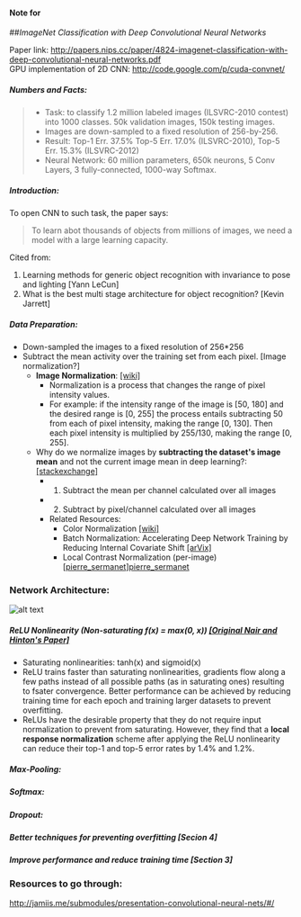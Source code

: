 #### Note for
##*ImageNet Classification with Deep Convolutional Neural Networks*

Paper link: http://papers.nips.cc/paper/4824-imagenet-classification-with-deep-convolutional-neural-networks.pdf   
GPU implementation of 2D CNN: http://code.google.com/p/cuda-convnet/

##### Numbers and Facts:
> - Task: to classify 1.2 million labeled images (ILSVRC-2010 contest) into 1000 classes. 50k validation images, 150k testing images.
> - Images are down-sampled to a fixed resolution of 256-by-256.
> - Result: Top-1 Err. 37.5% Top-5 Err. 17.0% (ILSVRC-2010), Top-5 Err. 15.3% (ILSVRC-2012)
> - Neural Network: 60 million parameters, 650k neurons, 5 Conv Layers, 3 fully-connected, 1000-way Softmax.

##### Introduction:
To open CNN to such task, the paper says:
> To learn abot thousands of objects from millions of images, we need a model with a large learning capacity.    

Cited from:    
1. Learning methods for generic object recognition with invariance to pose and lighting [Yann LeCun]    
2. What is the best multi stage architecture for object recognition? [Kevin Jarrett]

##### Data Preparation:
- Down-sampled the images to a fixed resolution of 256*256
- Subtract the mean activity over the training set from each pixel. [Image normalization?]
	+ **Image Normalization**: [[wiki]][normalization_wiki]
		* Normalization is a process that changes the range of pixel intensity values.
		* For example: if the intensity range of the image is [50, 180] and the desired range is [0, 255] the process entails subtracting 50 from each of pixel intensity, making the range [0, 130]. Then each pixel intensity is multiplied by 255/130, making the range [0, 255].
	+ Why do we normalize images by **subtracting the dataset's image mean** and not the current image mean in deep learning?: [[stackexchange]][normalize_image_stackexchange] 
		* 1. Subtract the mean per channel calculated over all images
		* 2. Subtract by pixel/channel calculated over all images
		* Related Resources:
			- Color Normalization [[wiki]][color_normalization_wiki]
			- Batch Normalization: Accelerating Deep Network Training by Reducing Internal Covariate Shift [[arVix]][batch_normal]
			- Local Contrast Normalization (per-image) [[pierre_sermanet]][pierre_sermanet]

### Network Architecture:
![alt text](http://www.nallatech.com/wp-content/uploads/CNN-Figure-02.png)

##### ReLU Nonlinearity (Non-saturating *f(x) = max(0, x)*) [[Original Nair and Hinton's Paper]][relu_paper]
- Saturating nonlinearities: tanh(x) and sigmoid(x) 
- ReLU trains faster than saturating nonlinearities, gradients flow along a few paths instead of all possible paths (as in saturating ones) resulting to fsater convergence. Better performance can be achieved by reducing training time for each epoch and training larger datasets to prevent overfitting. 
- ReLUs have the desirable property that they do not require input normalization to prevent from saturating. However, they find that a **local response normalization** scheme after applying the ReLU nonlinearity can reduce their top-1 and top-5 error rates by 1.4% and 1.2%.



##### Max-Pooling:

##### Softmax:

##### Dropout:

##### Better techniques for preventing overfitting [Secion 4]

##### Improve performance and reduce training time [Section 3]


### Resources to go through:
http://jamiis.me/submodules/presentation-convolutional-neural-nets/#/



[normalization_wiki]: https://en.wikipedia.org/wiki/Normalization_(image_processing)
[normalize_image_stackexchange]: http://stats.stackexchange.com/questions/211436/why-do-we-normalize-images-by-subtracting-the-datasets-image-mean-and-not-the-c
[color_normalization_wiki]: https://en.wikipedia.org/wiki/Color_normalization
[batch_normal]: https://arxiv.org/abs/1502.03167
[pierre_sermanet]: https://www.cs.nyu.edu/media/publications/sermanet_pierre.pdf
[relu_paper]: http://machinelearning.wustl.edu/mlpapers/paper_files/icml2010_NairH10.pdf

